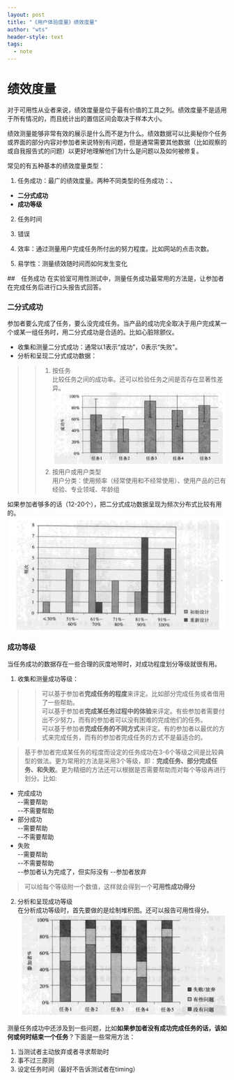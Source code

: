 ```yaml
---
layout: post
title: "《用户体验度量》绩效度量"
author: "wts"
header-style: text
tags:
  - note
---
```

绩效度量
==========
对于可用性从业者来说，绩效度量是位于最有价值的工具之列。绩效度量不是适用于所有情况的，而且统计出的置信区间会取决于样本大小。  

绩效测量能够非常有效的展示是什么而不是为什么。绩效数据可以比奥秘你个任务或界面的部分内容对参加者来说特别有问题，但是通常需要其他数据（比如观察的或自我报告式的问题）以更好地理解他们为什么是问题以及如何被修复。

常见的有五种基本的绩效度量类型：  
1. 任务成功：最广的绩效度量。两种不同类型的任务成功：、
* **二分式成功**
* **成功等级**

2. 任务时间

3. 错误

4. 效率：通过测量用户完成任务所付出的努力程度。比如网站的点击次数。

5. 易学性：测量绩效随时间而如何发生变化  

##　任务成功
在实验室可用性测试中，测量任务成功最常用的方法是，让参加者在完成任务后进行口头报告式回答。

### 二分式成功
参加者要么完成了任务，要么没完成任务。当产品的成功完全取决于用户完成某一个或某一组任务时，用二分式成功是合适的。比如心脏除颤仪。  

* 收集和测量二分式成功：通常以1表示“成功”，0表示“失败”。
* 分析和呈现二分式成功数据：  
>> 1. 按任务  
比较任务之间的成功率。还可以检验任务之间是否存在显著性差异。  
![7](/img/7.png)
>> 2. 按用户或用户类型  
用户分类：使用频率（经常使用和不经常使用）、使用产品的已有经验、专业领域、年龄组  

如果参加者够多的话（12-20个），把二分式成功数据呈现为频次分布式比较有用的。  
![8](/img/8.png)

### 成功等级
当任务成功的数据存在一些合理的灰度地带时，对成功程度划分等级就很有用。  

1. 收集和测量成功等级：  
>>可以基于参加者**完成任务的程度**来评定。比如部分完成任务或者借用了一些帮助。  
>>可以基于参加者**完成某任务过程中的体验**来评定。有些参加者需要付出不少努力，而有的参加者可以没有困难的完成他们的任务。  
>>可以基于参加者**完成任务的不同方式**来评定。有的参加者以最优的方式来完成任务，而有的参加者完成任务的方式不是最适合的。  

>基于参加者完成某任务的程度而设定的任务成功在3-6个等级之间是比较典型的做法。更为常用的方法是采用3个等级，即：**完成任务、部分完成任务、和失败**。更为精细的方法还可以根据是否需要帮助而对每个等级再进行划分。比如:  
* 完成成功  
--需要帮助  
--不需要帮助
* 部分成功  
--需要帮助  
--不需要帮助  
* 失败  
--需要帮助  
--不需要帮助  
--参加者认为完成了，但实际没有
--参加者放弃  

>可以给每个等级附一个数值，这样就会得到一个**可用性成功得分**  

2. 分析和呈现成功等级  
在分析成功等级时，首先要做的是绘制堆积图。还可以报告可用性得分。  
![9](/img/9.png)

测量任务成功中还涉及到一些问题，比如**如果参加者没有成功完成任务的话，该如何或何时结束一个任务**？下面是一些常用方法：  
1. 当测试者主动放弃或者寻求帮助时
2. 事不过三原则
3. 设定任务时间（最好不告诉测试者在timing） 

